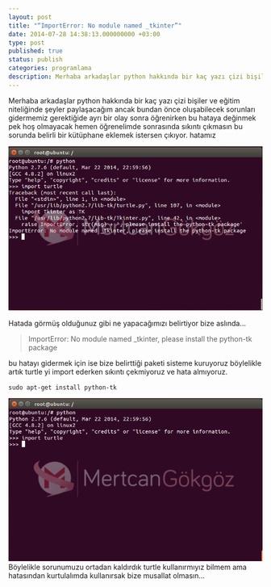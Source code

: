 ```yaml
---
layout: post
title: "“ImportError: No module named _tkinter”"
date: 2014-07-28 14:38:13.000000000 +03:00
type: post
published: true
status: publish
categories: programlama
description: Merhaba arkadaşlar python hakkında bir kaç yazı çizi bişiler ve eğitim niteliğinde şeyler paylaşacağım ancak bundan önce oluşabilecek sorunları
---
```

Merhaba arkadaşlar python hakkında bir kaç yazı çizi bişiler ve eğitim niteliğinde şeyler paylaşacağım ancak bundan önce oluşabilecek sorunları gidermemiz gerektiğide ayrı bir olay sonra öğrenirken bu hataya değinmek pek hoş olmayacak hemen öğrenelimde sonrasında sıkıntı çıkmasın bu sorunda belirli bir kütüphane eklemek istersen çıkıyor. hatamız

![importerrornomodulehatasi](/assets/importerrornomodulehatasi.png)

Hatada görmüş olduğunuz gibi ne yapacağımızı belirtiyor bize aslında...

> ImportError: No module named \_tkinter, please install the python-tk package

bu hatayı gidermek için ise bize belirttiği paketi sisteme kuruyoruz böylelikle artık turtle yi import ederken sıkıntı çekmiyoruz ve hata almıyoruz.

    sudo apt-get install python-tk

![importerrornomodulehatasi2](/assets/importerrornomodulehatasi2.png)Böylelikle sorunumuzu ortadan kaldırdık turtle kullanırmıyız bilmem ama hatasından kurtulalımda kullanırsak bize musallat olmasın...
